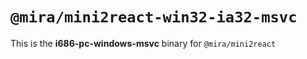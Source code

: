# `@mira/mini2react-win32-ia32-msvc`

This is the **i686-pc-windows-msvc** binary for `@mira/mini2react`
